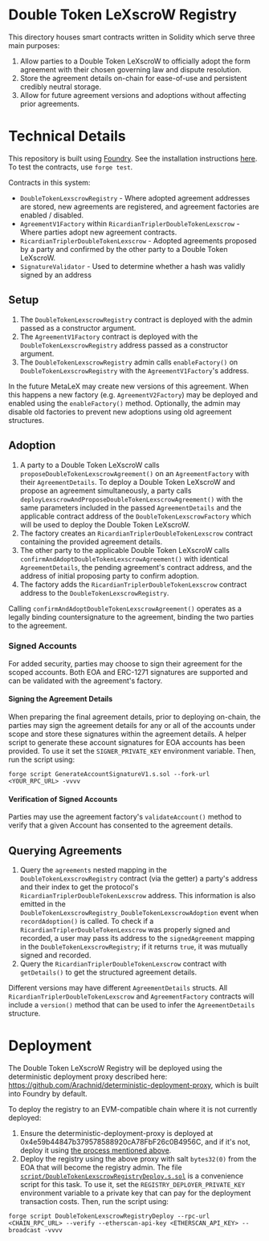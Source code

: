 # Double Token LeXscroW Registry

This directory houses smart contracts written in Solidity which serve three main purposes:

1. Allow parties to a Double Token LeXscroW to officially adopt the form agreement with their chosen governing law and dispute resolution.
2. Store the agreement details on-chain for ease-of-use and persistent credibly neutral storage.
3. Allow for future agreement versions and adoptions without affecting prior agreements.

# Technical Details

This repository is built using [Foundry](https://book.getfoundry.sh/). See the installation instructions [here](https://github.com/foundry-rs/foundry#installation). To test the contracts, use `forge test`.

Contracts in this system:

-   `DoubleTokenLexscrowRegistry` - Where adopted agreement addresses are stored, new agreements are registered, and agreement factories are enabled / disabled.
-   `AgreementV1Factory` within `RicardianTriplerDoubleTokenLexscrow` - Where parties adopt new agreement contracts.
-   `RicardianTriplerDoubleTokenLexscrow` - Adopted agreements proposed by a party and confirmed by the other party to a Double Token LeXscroW.
-   `SignatureValidator` - Used to determine whether a hash was validly signed by an address

## Setup

1. The `DoubleTokenLexscrowRegistry` contract is deployed with the admin passed as a constructor argument.
2. The `AgreementV1Factory` contract is deployed with the `DoubleTokenLexscrowRegistry` address passed as a constructor argument.
3. The `DoubleTokenLexscrowRegistry` admin calls `enableFactory()` on `DoubleTokenLexscrowRegistry` with the `AgreementV1Factory`'s address.

In the future MetaLeX may create new versions of this agreement. When this happens a new factory (e.g. `AgreementV2Factory`) may be deployed and enabled using the `enableFactory()` method. Optionally, the admin may disable old factories to prevent new adoptions using old agreement structures.

## Adoption

1.  A party to a Double Token LeXscroW calls `proposeDoubleTokenLexscrowAgreement()` on an `AgreementFactory` with their `AgreementDetails`. To deploy a Double Token LeXscroW and propose an agreement simultaneously, a party calls `deployLexscrowAndProposeDoubleTokenLexscrowAgreement()` with the same parameters included in the passed `AgreementDetails` and the applicable contract address of the `DoubleTokenLexscrowFactory` which will be used to deploy the Double Token LeXscroW.
2.  The factory creates an `RicardianTriplerDoubleTokenLexscrow` contract containing the provided agreement details.
3.  The other party to the applicable Double Token LeXscroW calls `confirmAndAdoptDoubleTokenLexscrowAgreement()` with identical `AgreementDetails`, the pending agreement's contract address, and the address of initial proposing party to confirm adoption.
4.  The factory adds the `RicardianTriplerDoubleTokenLexscrow` contract address to the `DoubleTokenLexscrowRegistry`.

Calling `confirmAndAdoptDoubleTokenLexscrowAgreement()` operates as a legally binding countersignature to the agreement, binding the two parties to the agreement.

### Signed Accounts

For added security, parties may choose to sign their agreement for the scoped accounts. Both EOA and ERC-1271 signatures are supported and can be validated with the agreement's factory. 

#### Signing the Agreement Details

When preparing the final agreement details, prior to deploying on-chain, the parties may sign the agreement details for any or all of the accounts under scope and store these signatures within the agreement details. A helper script to generate these account signatures for EOA accounts has been provided. To use it set the `SIGNER_PRIVATE_KEY` environment variable. Then, run the script using:

```
forge script GenerateAccountSignatureV1.s.sol --fork-url <YOUR_RPC_URL> -vvvv
```

#### Verification of Signed Accounts

Parties may use the agreement factory's `validateAccount()` method to verify that a given Account has consented to the agreement details.

## Querying Agreements

1. Query the `agreements` nested mapping in the `DoubleTokenLexscrowRegistry` contract (via the getter) a party's address and their index to get the protocol's `RicardianTriplerDoubleTokenLexscrow` address. This information is also emitted in the `DoubleTokenLexscrowRegistry_DoubleTokenLexscrowAdoption` event when `recordAdoption()` is called. To check if a `RicardianTriplerDoubleTokenLexscrow` was properly signed and recorded, a user may pass its address to the `signedAgreement` mapping in the `DoubleTokenLexscrowRegistry`; if it returns `true`, it was mutually signed and recorded.
2. Query the `RicardianTriplerDoubleTokenLexscrow` contract with `getDetails()` to get the structured agreement details.

Different versions may have different `AgreementDetails` structs. All `RicardianTriplerDoubleTokenLexscrow` and `AgreementFactory` contracts will include a `version()` method that can be used to infer the `AgreementDetails` structure.

# Deployment

The Double Token LeXscroW Registry will be deployed using the deterministic deployment proxy described here: https://github.com/Arachnid/deterministic-deployment-proxy, which is built into Foundry by default.

To deploy the registry to an EVM-compatible chain where it is not currently deployed:

1. Ensure the deterministic-deployment-proxy is deployed at 0x4e59b44847b379578588920cA78FbF26c0B4956C, and if it's not, deploy it using [the process mentioned above](https://github.com/Arachnid/deterministic-deployment-proxy).
2. Deploy the registry using the above proxy with salt `bytes32(0)` from the EOA that will become the registry admin. The file [`script/DoubleTokenLexscrowRegistryDeploy.s.sol`](script/DoubleTokenLexscrowRegistryDeploy.s.sol) is a convenience script for this task. To use it, set the `REGISTRY_DEPLOYER_PRIVATE_KEY` environment variable to a private key that can pay for the deployment transaction costs. Then, run the script using:

```
forge script DoubleTokenLexscrowRegistryDeploy --rpc-url <CHAIN_RPC_URL> --verify --etherscan-api-key <ETHERSCAN_API_KEY> --broadcast -vvvv
```
